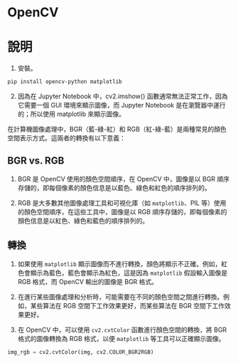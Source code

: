 # OpenCV

# 說明

1. 安裝。

```bash
pip install opencv-python matplotlib
```

2. 因為在 Jupyter Notebook 中，cv2.imshow() 函數通常無法正常工作，因為它需要一個 GUI 環境來顯示圖像，而 Jupyter Notebook 是在瀏覽器中運行的；所以使用 matplotlib 來顯示圖像。

在計算機圖像處理中，BGR（藍-綠-紅）和 RGB（紅-綠-藍）是兩種常見的顏色空間表示方式。這兩者的轉換有以下意義：

## BGR vs. RGB 

1. BGR 是 OpenCV 使用的顏色空間順序，在 OpenCV 中，圖像是以 BGR 順序存儲的，即每個像素的顏色信息是以藍色、綠色和紅色的順序排列的。

2. RGB 是大多數其他圖像處理工具和可視化庫（如 `matplotlib`、PIL 等）使用的顏色空間順序，在這些工具中，圖像是以 RGB 順序存儲的，即每個像素的顏色信息是以紅色、綠色和藍色的順序排列的。

## 轉換

1. 如果使用 `matplotlib` 顯示圖像而不進行轉換，顏色將顯示不正確。例如，紅色會顯示為藍色，藍色會顯示為紅色，這是因為 `matplotlib` 假設輸入圖像是 RGB 格式，而 OpenCV 輸出的圖像是 BGR 格式。

2. 在進行某些圖像處理和分析時，可能需要在不同的顏色空間之間進行轉換。例如，某些算法在 RGB 空間下工作效果更好，而某些算法在 BGR 空間下工作效果更好。

3. 在 OpenCV 中，可以使用 `cv2.cvtColor` 函數進行顏色空間的轉換，將 BGR 格式的圖像轉換為 RGB 格式，以便 `matplotlib` 等工具可以正確顯示圖像。

```python
img_rgb = cv2.cvtColor(img, cv2.COLOR_BGR2RGB)
```


